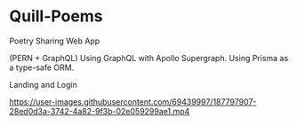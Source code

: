 # Quill-Poems
Poetry Sharing Web App 

(PERN + GraphQL)
Using GraphQL with Apollo Supergraph.
Using Prisma as a type-safe ORM.

Landing and Login

https://user-images.githubusercontent.com/69439997/187797907-28ed0d3a-3742-4a82-9f3b-02e059299ae1.mp4

